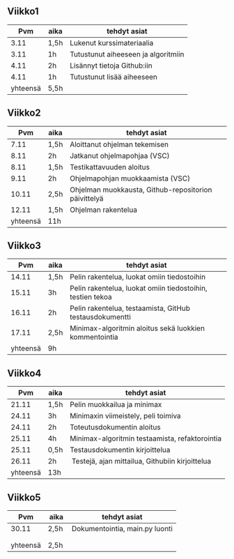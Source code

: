## Viikko1
| Pvm | aika | tehdyt asiat |
| --- | --- | --- |
| 3.11 | 1,5h | Lukenut kurssimateriaalia |
| 3.11 | 1h | Tutustunut aiheeseen ja algoritmiin |
| 4.11 | 2h | Lisännyt tietoja Github:iin |
| 4.11 | 1h | Tutustunut lisää aiheeseen |
| yhteensä | 5,5h | |

## Viikko2
| Pvm | aika | tehdyt asiat |
| --- | --- | --- |
| 7.11 | 1,5h | Aloittanut ohjelman tekemisen |
| 8.11 | 2h | Jatkanut ohjelmapohjaa (VSC) |
| 8.11 | 1,5h | Testikattavuuden aloitus |
| 9.11 | 2h | Ohjelmapohjan muokkaamista (VSC) |
| 10.11 | 2,5h | Ohjelman muokkausta, Github-repositorion päivittelyä |
| 12.11 | 1,5h | Ohjelman rakentelua |
| yhteensä | 11h | |

## Viikko3
| Pvm | aika | tehdyt asiat |
| --- | --- | --- |
| 14.11 | 1,5h | Pelin rakentelua, luokat omiin tiedostoihin |
| 15.11 | 3h | Pelin rakentelua, luokat omiin tiedostoihin, testien tekoa |
| 16.11 | 2h | Pelin rakentelua, testaamista, GitHub testausdokumentti |
| 17.11 | 2,5h | Minimax-algoritmin aloitus sekä luokkien kommentointia |
| yhteensä | 9h | |

## Viikko4
| Pvm | aika | tehdyt asiat |
| --- | --- | --- |
| 21.11 | 1,5h | Pelin muokkailua ja minimax |
| 24.11 | 3h | Minimaxin viimeistely, peli toimiva |
| 24.11 | 2h | Toteutusdokumentin aloitus |
| 25.11| 4h | Minimax-algoritmin testaamista, refaktorointia|
| 25.11 | 0,5h | Testausdokumentin kirjoittelua |
| 26.11 | 2h | Testejä, ajan mittailua, Githubiin kirjoittelua |
| yhteensä | 13h | |

## Viikko5
| Pvm | aika | tehdyt asiat |
| --- | --- | --- |
| 30.11 | 2,5h | Dokumentointia, main.py luonti |
|  |  |  |
|  |  |  |
| yhteensä | 2,5h | |
